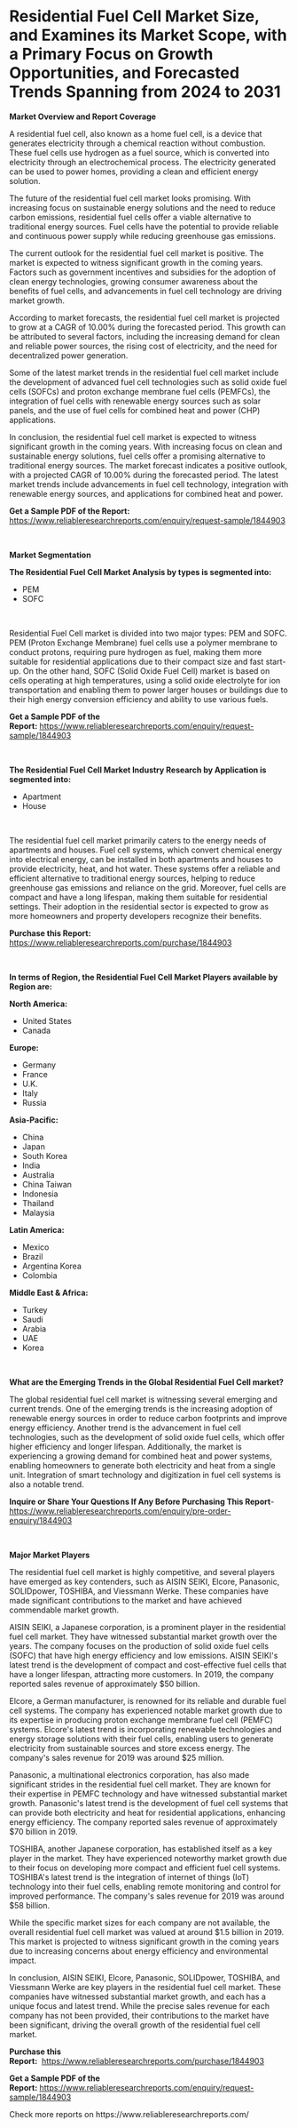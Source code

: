 <p><h1>Residential Fuel Cell Market Size, and Examines its Market Scope, with a Primary Focus on Growth Opportunities, and Forecasted Trends Spanning from 2024 to 2031</h1></p><p><strong>Market Overview and Report Coverage</strong></p>
<p><p>A residential fuel cell, also known as a home fuel cell, is a device that generates electricity through a chemical reaction without combustion. These fuel cells use hydrogen as a fuel source, which is converted into electricity through an electrochemical process. The electricity generated can be used to power homes, providing a clean and efficient energy solution.</p><p>The future of the residential fuel cell market looks promising. With increasing focus on sustainable energy solutions and the need to reduce carbon emissions, residential fuel cells offer a viable alternative to traditional energy sources. Fuel cells have the potential to provide reliable and continuous power supply while reducing greenhouse gas emissions.</p><p>The current outlook for the residential fuel cell market is positive. The market is expected to witness significant growth in the coming years. Factors such as government incentives and subsidies for the adoption of clean energy technologies, growing consumer awareness about the benefits of fuel cells, and advancements in fuel cell technology are driving market growth.</p><p>According to market forecasts, the residential fuel cell market is projected to grow at a CAGR of 10.00% during the forecasted period. This growth can be attributed to several factors, including the increasing demand for clean and reliable power sources, the rising cost of electricity, and the need for decentralized power generation.</p><p>Some of the latest market trends in the residential fuel cell market include the development of advanced fuel cell technologies such as solid oxide fuel cells (SOFCs) and proton exchange membrane fuel cells (PEMFCs), the integration of fuel cells with renewable energy sources such as solar panels, and the use of fuel cells for combined heat and power (CHP) applications.</p><p>In conclusion, the residential fuel cell market is expected to witness significant growth in the coming years. With increasing focus on clean and sustainable energy solutions, fuel cells offer a promising alternative to traditional energy sources. The market forecast indicates a positive outlook, with a projected CAGR of 10.00% during the forecasted period. The latest market trends include advancements in fuel cell technology, integration with renewable energy sources, and applications for combined heat and power.</p></p>
<p><strong>Get a Sample PDF of the Report:</strong> <a href="https://www.reliableresearchreports.com/enquiry/request-sample/1844903">https://www.reliableresearchreports.com/enquiry/request-sample/1844903</a></p>
<p>&nbsp;</p>
<p><strong>Market Segmentation</strong></p>
<p><strong>The Residential Fuel Cell Market Analysis by types is segmented into:</strong></p>
<p><ul><li>PEM</li><li>SOFC</li></ul></p>
<p>&nbsp;</p>
<p><p>Residential Fuel Cell market is divided into two major types: PEM and SOFC. PEM (Proton Exchange Membrane) fuel cells use a polymer membrane to conduct protons, requiring pure hydrogen as fuel, making them more suitable for residential applications due to their compact size and fast start-up. On the other hand, SOFC (Solid Oxide Fuel Cell) market is based on cells operating at high temperatures, using a solid oxide electrolyte for ion transportation and enabling them to power larger houses or buildings due to their high energy conversion efficiency and ability to use various fuels.</p></p>
<p><strong>Get a Sample PDF of the Report:</strong>&nbsp;<a href="https://www.reliableresearchreports.com/enquiry/request-sample/1844903">https://www.reliableresearchreports.com/enquiry/request-sample/1844903</a></p>
<p>&nbsp;</p>
<p><strong>The Residential Fuel Cell Market Industry Research by Application is segmented into:</strong></p>
<p><ul><li>Apartment</li><li>House</li></ul></p>
<p>&nbsp;</p>
<p><p>The residential fuel cell market primarily caters to the energy needs of apartments and houses. Fuel cell systems, which convert chemical energy into electrical energy, can be installed in both apartments and houses to provide electricity, heat, and hot water. These systems offer a reliable and efficient alternative to traditional energy sources, helping to reduce greenhouse gas emissions and reliance on the grid. Moreover, fuel cells are compact and have a long lifespan, making them suitable for residential settings. Their adoption in the residential sector is expected to grow as more homeowners and property developers recognize their benefits.</p></p>
<p><strong>Purchase this Report:</strong>&nbsp; <a href="https://www.reliableresearchreports.com/purchase/1844903">https://www.reliableresearchreports.com/purchase/1844903</a></p>
<p>&nbsp;</p>
<p><strong>In terms of Region, the Residential Fuel Cell Market Players available by Region are:</strong></p>
<p>
    <p> <strong> North America: </strong>
        <ul>
            <li>United States</li>
            <li>Canada</li>
        </ul>
        </p> 
    <p> <strong> Europe: </strong>
        <ul>
            <li>Germany</li>
            <li>France</li>
            <li>U.K.</li>
            <li>Italy</li>
            <li>Russia</li>
        </ul>
        </p> 
    <p> <strong> Asia-Pacific: </strong>
        <ul>
            <li>China</li>
            <li>Japan</li>
            <li>South Korea</li>
            <li>India</li>
            <li>Australia</li>
            <li>China Taiwan</li>
            <li>Indonesia</li>
            <li>Thailand</li>
            <li>Malaysia</li>
        </ul>
        </p> 
    <p> <strong> Latin America: </strong>
        <ul>
            <li>Mexico</li>
            <li>Brazil</li>
            <li>Argentina Korea</li>
            <li>Colombia</li>
        </ul>
        </p> 
    <p> <strong> Middle East & Africa: </strong>
        <ul>
            <li>Turkey</li>
            <li>Saudi</li>
            <li>Arabia</li>
            <li>UAE</li>
            <li>Korea</li>
        </ul>
    </p>
    </p>
<p>&nbsp;</p>
<p><strong>What are the Emerging Trends in the Global Residential Fuel Cell market?</strong></p>
<p><p>The global residential fuel cell market is witnessing several emerging and current trends. One of the emerging trends is the increasing adoption of renewable energy sources in order to reduce carbon footprints and improve energy efficiency. Another trend is the advancement in fuel cell technologies, such as the development of solid oxide fuel cells, which offer higher efficiency and longer lifespan. Additionally, the market is experiencing a growing demand for combined heat and power systems, enabling homeowners to generate both electricity and heat from a single unit. Integration of smart technology and digitization in fuel cell systems is also a notable trend.</p></p>
<p><strong>Inquire or Share Your Questions If Any Before Purchasing This Report</strong>- <a href="https://www.reliableresearchreports.com/enquiry/pre-order-enquiry/1844903">https://www.reliableresearchreports.com/enquiry/pre-order-enquiry/1844903</a></p>
<p>&nbsp;</p>
<p><strong>Major Market Players</strong></p>
<p><p>The residential fuel cell market is highly competitive, and several players have emerged as key contenders, such as AISIN SEIKI, Elcore, Panasonic, SOLIDpower, TOSHIBA, and Viessmann Werke. These companies have made significant contributions to the market and have achieved commendable market growth.</p><p>AISIN SEIKI, a Japanese corporation, is a prominent player in the residential fuel cell market. They have witnessed substantial market growth over the years. The company focuses on the production of solid oxide fuel cells (SOFC) that have high energy efficiency and low emissions. AISIN SEIKI's latest trend is the development of compact and cost-effective fuel cells that have a longer lifespan, attracting more customers. In 2019, the company reported sales revenue of approximately $50 billion.</p><p>Elcore, a German manufacturer, is renowned for its reliable and durable fuel cell systems. The company has experienced notable market growth due to its expertise in producing proton exchange membrane fuel cell (PEMFC) systems. Elcore's latest trend is incorporating renewable technologies and energy storage solutions with their fuel cells, enabling users to generate electricity from sustainable sources and store excess energy. The company's sales revenue for 2019 was around $25 million.</p><p>Panasonic, a multinational electronics corporation, has also made significant strides in the residential fuel cell market. They are known for their expertise in PEMFC technology and have witnessed substantial market growth. Panasonic's latest trend is the development of fuel cell systems that can provide both electricity and heat for residential applications, enhancing energy efficiency. The company reported sales revenue of approximately $70 billion in 2019.</p><p>TOSHIBA, another Japanese corporation, has established itself as a key player in the market. They have experienced noteworthy market growth due to their focus on developing more compact and efficient fuel cell systems. TOSHIBA's latest trend is the integration of internet of things (IoT) technology into their fuel cells, enabling remote monitoring and control for improved performance. The company's sales revenue for 2019 was around $58 billion.</p><p>While the specific market sizes for each company are not available, the overall residential fuel cell market was valued at around $1.5 billion in 2019. This market is projected to witness significant growth in the coming years due to increasing concerns about energy efficiency and environmental impact.</p><p>In conclusion, AISIN SEIKI, Elcore, Panasonic, SOLIDpower, TOSHIBA, and Viessmann Werke are key players in the residential fuel cell market. These companies have witnessed substantial market growth, and each has a unique focus and latest trend. While the precise sales revenue for each company has not been provided, their contributions to the market have been significant, driving the overall growth of the residential fuel cell market.</p></p>
<p><strong>Purchase this Report:</strong>&nbsp;&nbsp;<a href="https://www.reliableresearchreports.com/purchase/1844903">https://www.reliableresearchreports.com/purchase/1844903</a></p>
<p></p>
<p><strong>Get a Sample PDF of the Report:</strong>&nbsp;<a href="https://www.reliableresearchreports.com/enquiry/request-sample/1844903">https://www.reliableresearchreports.com/enquiry/request-sample/1844903</a></p>
<p>Check more reports on https://www.reliableresearchreports.com/</p>
